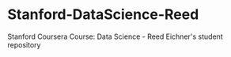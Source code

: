 # Stanford-DataScience-Reed
Stanford Coursera Course: Data Science - Reed Eichner's student repository
